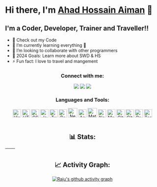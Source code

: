 # Hi there, I'm [Ahad Hossain Aiman](https://ahadaiman.netlify.app/) 👋 

## I'm a Coder, Developer, Trainer and Traveller!!

- 🔭 Check out my Code
- 🌱 I’m currently learning everything 🤣
- 👯 I’m looking to collaborate with other programmers
- 🥅 2024 Goals: Learn more about SWD & HS
- ⚡ Fun fact: I love to travel and mangement
  
<div  align="center">
  
### Connect with me:

  <a href="https://www.facebook.com/ahad.aiman.r8" target="_blank"><img src="https://img.shields.io/badge/-Facebook-%23E4505F?style=for-the-badge&logo=facebook&logoColor=white" target="_blank"></a> 
  <a href="https://www.linkedin.com/in/ahadhossainaiman" target="_blank"><img src="https://img.shields.io/badge/-LinkedIn-%230077B5?style=for-the-badge&logo=linkedin&logoColor=white" target="_blank"></a> 
  <a href = "mailto:ahad.aiman2@gmail.com"><img src="https://img.shields.io/badge/-Gmail-%23333?style=for-the-badge&logo=gmail&logoColor=white" target="_blank"></a>

 
  
 </div>
<div  align="center">
  
### Languages and Tools:

<img  alt="Visual Studio Code" width="26px" src="https://cdn.jsdelivr.net/gh/devicons/devicon/icons/vscode/vscode-original.svg">
<img  alt="HTML5" width="26px" src="https://cdn.jsdelivr.net/gh/devicons/devicon/icons/html5/html5-original.svg">
<img  alt="CSS3" width="26px" src="https://cdn.jsdelivr.net/gh/devicons/devicon/icons/css3/css3-original.svg">
<img  alt="JavaScript" width="26px" src="https://cdn.jsdelivr.net/gh/devicons/devicon/icons/javascript/javascript-original.svg">
<img  alt="TypeScript" width="26px" src="https://cdn.jsdelivr.net/gh/devicons/devicon/icons/typescript/typescript-original.svg">
<img  alt="React" width="26px" src="https://cdn.jsdelivr.net/gh/devicons/devicon/icons/react/react-original.svg">
<img  alt="Next" width="30px" src="https://cdn.jsdelivr.net/gh/devicons/devicon@latest/icons/nextjs/nextjs-original.svg">
<img  alt="AntDesign" width="26px" src="https://cdn.jsdelivr.net/gh/devicons/devicon@latest/icons/antdesign/antdesign-original.svg">
<img  alt="MaterialUI" width="30px" src="https://cdn.jsdelivr.net/gh/devicons/devicon@latest/icons/materialui/materialui-original.svg">
<img  alt="Node.js" width="26px" src="https://cdn.jsdelivr.net/gh/devicons/devicon/icons/nodejs/nodejs-original.svg">
<img  alt="MongoDB" width="26px" src="https://cdn.jsdelivr.net/gh/devicons/devicon/icons/mongodb/mongodb-original.svg">
<img  alt="Git" width="26px" src="https://cdn.jsdelivr.net/gh/devicons/devicon/icons/git/git-original.svg">
<img  alt="GitHub" width="26px" src="https://user-images.githubusercontent.com/3369400/139447912-e0f43f33-6d9f-45f8-be46-2df5bbc91289.png">
<img  alt="Postman" width="26px" src="https://cdn.jsdelivr.net/gh/devicons/devicon@latest/icons/postman/postman-original.svg">
<img  alt="Terminal" width="26px" color ="white" src="./terminal-light.svg">
<br />
<br />
 </div>



<div align="center">
  
## 📊 Stats:

| <img align="center" src="https://github-readme-stats.vercel.app/api?username=ahadhossainaiman&text=react-dark&show_icons=true&theme=dracula&hide_border=true" alt="" /> | <img align="center" src="https://github-readme-stats.vercel.app/api/top-langs/?username=ahadhossainaiman&layout=compact&theme=dracula&hide_border=true&text=react-dark" alt="" /> |
| ----------------------------------------------------------------------------------------------------------------------------------------------- | --------------------------------------------------------------------------------------------------------------------------------------------------------- |


## 📈 Activity Graph:
[![Raju's github activity graph](https://github-readme-activity-graph.vercel.app/graph?username=ahadhossainaiman&theme=react-dark)](https://github.com/ahadhossainaiman/github-readme-activity-graph)

</div>

